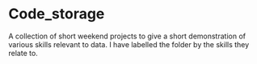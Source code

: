 # Code_storage
A collection of short weekend projects to give a short demonstration of various skills relevant to data. I have labelled the folder by the skills they relate to.
